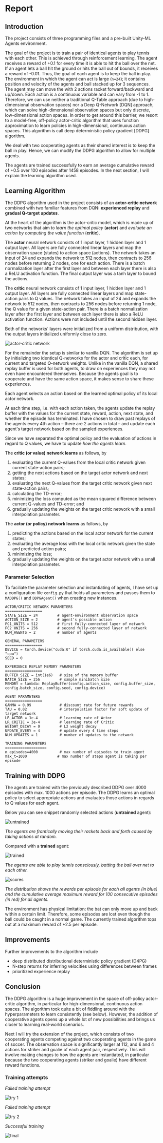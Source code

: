 
[//]: # (Image References)

[image1]: ./img/network.png "Network"
[image2]: ./img/untrained.gif "Untrained Agent"
[image3]: ./img/trained.gif "Trained Agent"
[image4]: ./img/scores.png "DDPG Scores"
[image5]: ./img/try1.png "DDPG Scores Try #1"
[image6]: ./img/try2.png "DDPG Scores Try #2"

# Report

## Introduction
The project consists of three programming files and a pre-built Unity-ML Agents environment.

The goal of the project is to train a pair of identical agents to play tennis with each other. This is achieved through reinforcement learning. The agent receives a reward of +0.1 for every time it is able to hit the ball over the net. If an agent lets a ball hit the ground or hits the ball out of bounds, it receives a reward of -0.01.  Thus, the goal of each agent is to keep the ball in play.
The environment in which the agent can act is large (`n=24`); it contains position and velocity of the agents and ball stacked up for 3 sequences. The agent may can move the with 2 actions racket forward/backward and up/down. Each action is a continuous variable and can vary from -1 to 1. 
Therefore, we can use neither a traditional Q-Table approach (due to high-dimensional observation spaces) nor a Deep Q-Network [DQN] approach, which can solve high-dimensional observation spaces but only discrete, low-dimensional action spaces. In order to get around this barrier, we resort to a model-free, off-policy actor-critic algorithm that uses function approximation to learn policies in high-dimensional, continuous action spaces. This algorithm is call deep deterministic policy gradient [DDPG] algorithm. 

We deal with two cooperating agents as their shared interest is to keep the ball in play. Hence, we can modify the DDPG algorithm to allow for multiple agents.

The agents are trained successfully to earn an average cumulative reward of +0.5 over 100 episodes after 1458 episodes. In the next section, I will explain the learning algorithm used.

## Learning Algorithm
The DDPG algorithm used in the project consists of an **actor-critic network** combined with two familiar features from DQN: **experienced replay** and **gradual Q-target updates**.

At the heart of the algorithm is the actor-critic model, which is made up of two networks that aim to *learn the optimal policy* (**actor**) and *evaluate an action by computing the value function* (**critic**).

The **actor** neural network consists of 1 input layer, 1 hidden layer and 1 output layer. All layers are fully connected linear layers and map the observation space (states) to action space (actions). The network takes an input of 24 and expands the network to 512 nodes, then contracts to 256 nodes before returning 2 nodes, one for each action. There is a batch normalization layer after the first layer and between each layer there is also a ReLU activation function. The final output layer was a tanh layer to bound the actions.

The **critic** neural network consists of 1 input layer, 1 hidden layer and 1 output layer. All layers are fully connected linear layers and map state-action pairs to Q values. The network takes an input of 24 and expands the network to 512 nodes, then contracts to 256 nodes before returning 1 node, the Q value for a given state-action pair. There is a batch normalization layer after the first layer and between each layer there is also a ReLU activation function. Actions were not included until the second hidden layer. 

Both of the networks' layers were initialized from a uniform distribution, with the output layers initialized uniformly close to zero.

![actor-critic network][image1]

For the remainder the setup is similar to vanilla DQN. The algorithm is set up by initializing two identical Q-networks for the actor and critic each, for current and targeted Q-network weights. 
Unlike in the vanilla DQN, a shared replay buffer is used for both agents, to draw on experiences they may not even have encountered themselves. Because the agents goal is to cooperate and have the same action space, it makes sense to share these experiences.

Each agent selects an action based on the learned optimal policy of its local actor network.

At each time step, i.e. with each action taken, the agents update the replay buffer with the values for the current state, reward, action, next state, and whether the episode has terminated.
I have chosen to draw past replays of the agents every 4th action – there are 2 actions in total – and update each agent's target network based on the sampled experiences.

Since we have separated the optimal policy and the evaluation of actions in regard to Q values, we have to update *how the agents learn*. 

The **critic (or value) network learns** as follows, by
1. evaluating the current Q-values from the local critic network given current state-action pairs;
2. getting the next actions based on the target actor network and next states;
3. evaluating the next Q-values from the target critic network given next state-action pairs;
4. calculating the TD-error;
5. minimizing the loss computed as the mean squared difference between current Q-values and TD-error; and
6. gradually updating the weights on the target critic network with a small interpolation parameter.

The **actor (or policy) network learns** as follows, by
1. predicting the actions based on the local actor network for the current states;
2. evaluating the average loss with the local critic network given the state and predicted action pairs;
3. minimizing the loss;
4. gradually updating the weights on the target actor network with a small interpolation parameter.  

### Parameter Selection
To faciliate the parameter selection and instantiating of agents, I have set up a configuration file `config.py` that holds all parameters and passes them to `MADDPG()` and `DDPGAgent()`  when creating new instances.

```
ACTOR/CRITIC NETWORK PARAMETERS
=================
STATE_SIZE = 24         # agent-environment observation space
ACTION_SIZE = 2         # agent's possible action
FC1_UNITS = 512         # first fully-connected layer of network
FC2_UNITS = 256         # second fully-connected layer of network
NUM_AGENTS = 2          # number of agents

GENERAL PARAMETERS
=================
DEVICE = torch.device("cuda:0" if torch.cuda.is_available() else "cpu")
SEED = 0

EXPERIENCE REPLAY MEMORY PARAMETERS
=================
BUFFER_SIZE = int(1e6)   # size of the memory buffer
BATCH_SIZE = 256         # sample minibatch size
MEMORY = lambda: ReplayBuffer(config.action_size, config.buffer_size, config.batch_size, config.seed, config.device)

AGENT PARAMETERS
=================
GAMMA = 0.99             # discount rate for future rewards
TAU = 0.02               # interpolation factor for soft update of target network
LR_ACTOR = 1e-4          # learning rate of Actor
LR_CRITIC = 3e-4         # learning rate of Critic
WEIGHT_DECAY = 0         # L2 weight decay
UPDATE_EVERY = 4         # update every 4 time steps
NUM_UPDATES = 1          # number of updates to the network

TRAINING PARAMETERS
===================
n_episodes=4000          # max number of episodes to train agent
max_t=1000              # max number of steps agent is taking per episode
```

## Training with DDPG
The agents are trained with the previously described DDPG over 4000 episodes with max. 1000 actions per episode. The DDPG learns an optimal policy to select appropriate actions and evaluates those actions in regards to Q values for each agent.

Below you can see snippet randomly selected actions (**untrained** agent):

![untrained][image2]

*The agents are frantically moving their rackets back and forth caused by taking actions at random.*

Compared with a **trained** agent: 

![trained][image3]

*The agents are able to play tennis consciously, batting the ball over net to each other.*

![scores][image4]

*The distribution shows the rewards per episode for each all agents (in blue) and the cumulative average maximum reward for 100 consecutive episodes (in red) for all agents.*

The environment has physical limitation: the bat can only move up and back within a certain limit. Therefore, some episodes are lost even though the ball could be caught in a normal game. The currently trained algorithm tops out at a maximum reward of +2.5 per episode.

## Improvements
Further improvements to the algorithm include 
- deep distributed distributional deterministic policy gradient (D4PG)
- N-step returns for inferring velocities using differences between frames 
- prioritized experience replay

## Conclusion
The DDPG algorithm is a huge improvement in the space of off-policy actor-critic algorithm, in particular for high-dimensional, continuous action spaces. The algorithm took quite a bit of fiddling around with the hyperparameters to learn consistently (see below). However, the addition of cooperative agents opens up a whole lot of new possibilities and brings us closer to learning real-world scenarios.

Next I will try the extension of the project, which consists of two cooperating agents competing against two cooperating agents in the game of soccer. The observation space is significantly larger at 112, and 6 and 4 actions for striker and goalie of each agent pair, respectively. This will involve making changes to how the agents are instantiated, in particular because the two cooperating agents (striker and goalie) have different reward functions. 

### Training attempts
*Failed training attempt*

![try 1][image5]

*Failed training attempt*

![try 2][image6]

*Successful training*

![final][image4]